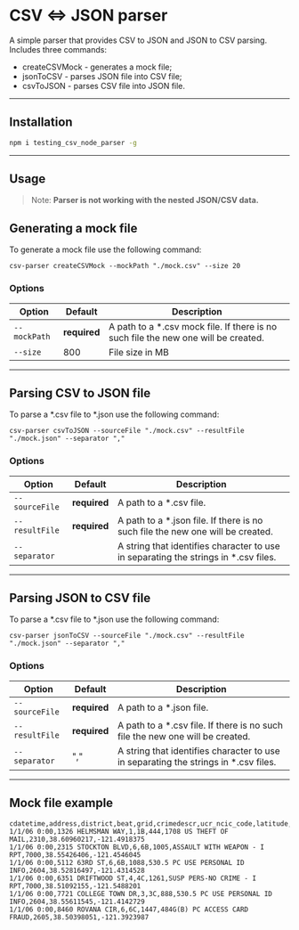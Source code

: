 # CSV <=> JSON parser

A simple parser that provides CSV to JSON and JSON to CSV parsing. 
Includes three commands:

- createCSVMock - generates a mock file;
- jsonToCSV - parses JSON file into CSV file;
- csvToJSON - parses CSV file into JSON file. 

---

## Installation

```bash
npm i testing_csv_node_parser -g
```
---

## Usage

> Note: **Parser is not working with the nested JSON/CSV data.**

## Generating a mock file

To generate a mock file use the following command:

```
csv-parser createCSVMock --mockPath "./mock.csv" --size 20
```

### Options

| Option | Default | Description|
|--------|---------|------------|
| `--mockPath` | **required**  | A path to a *.csv mock file. If there is no such file the new one will be created. |
| `--size` | 800 | File size in MB | 

---

## Parsing CSV to JSON file

To parse a *.csv file to *.json use the following command:

```
csv-parser csvToJSON --sourceFile "./mock.csv" --resultFile "./mock.json" --separator ","
```

### Options

| Option | Default | Description|
|--------|---------|------------|
| `--sourceFile` | **required**  | A path to a *.csv file. |
| `--resultFile` | **required**  | A path to a *.json file. If there is no such file the new one will be created. | 
| `--separator`  |   | A string that identifies character to use in separating the strings in *.csv files. |

---

## Parsing JSON to CSV file

To parse a *.csv file to *.json use the following command:

```
csv-parser jsonToCSV --sourceFile "./mock.csv" --resultFile "./mock.json" --separator ","
```

### Options

| Option | Default | Description|
|--------|---------|------------|
| `--sourceFile` | **required**   | A path to a *.json file. |
| `--resultFile` | **required**  | A path to a *.csv file. If there is no such file the new one will be created. | 
| `--separator`  | "," | A string that identifies character to use in separating the strings in *.csv files. |

---

## Mock file example 

```
cdatetime,address,district,beat,grid,crimedescr,ucr_ncic_code,latitude,longitude
1/1/06 0:00,1326 HELMSMAN WAY,1,1B,444,1708 US THEFT OF MAIL,2310,38.60960217,-121.4918375
1/1/06 0:00,2315 STOCKTON BLVD,6,6B,1005,ASSAULT WITH WEAPON - I RPT,7000,38.55426406,-121.4546045
1/1/06 0:00,5112 63RD ST,6,6B,1088,530.5 PC USE PERSONAL ID INFO,2604,38.52816497,-121.4314528
1/1/06 0:00,6351 DRIFTWOOD ST,4,4C,1261,SUSP PERS-NO CRIME - I RPT,7000,38.51092155,-121.5488201
1/1/06 0:00,7721 COLLEGE TOWN DR,3,3C,888,530.5 PC USE PERSONAL ID INFO,2604,38.55611545,-121.4142729
1/1/06 0:00,8460 ROVANA CIR,6,6C,1447,484G(B) PC ACCESS CARD FRAUD,2605,38.50398051,-121.3923987
```
